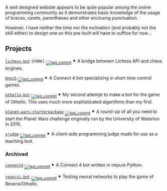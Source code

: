 A well designed website appears to be quite popular among the online programming community as it 
demonstrates basic knowledge of the usage of braces, carets, parentheses and other enclosing 
punctuation.

However, I have neither the time nor the inclination (and probably not the skill either) to design 
one so this pre-built will have to suffice for now...

Projects
--------

[`lichess-bot`](https://github.com/steven-xia/lichess-bot) `[FORK]`
[<sub>![`last_commit`](https://img.shields.io/github/last-commit/steven-xia/lichess-bot?logo=github)</sub>](https://github.com/steven-xia/lichess-bot/commits/master)
    ⯈ A bridge between Lichess API and chess engines.

[`Onnch`](https://github.com/steven-xia/Onnch)
[<sub>![`last_commit`](https://img.shields.io/github/last-commit/steven-xia/Onnch?logo=github)</sub>](https://github.com/steven-xia/Onnch/commits/master)
    ⯈ A Connect 4 bot specializing in short time control games.

[`othello-bot`](https://github.com/steven-xia/othello-bot)
[<sub>![`last_commit`](https://img.shields.io/github/last-commit/steven-xia/othello-bot?logo=github)</sub>](https://github.com/steven-xia/othello-bot/commits/master)
    ⯈ My second attempt to make a bot for the game of Othello. This uses much more sophisticated 
    algorithms than my first.

[`planet-wars-starterpackage`](https://steven-xia.github.io/planet-wars-starterpackage/)
[<sub>![`last_commit`](https://img.shields.io/github/last-commit/steven-xia/planet-wars-starterpackage?logo=github)</sub>](https://github.com/steven-xia/planet-wars-starterpackage/commits/master)
    ⯈ A round-up of all you need to start the Planet Wars challenge originally run by the 
    University of Waterloo in 2010.

[`sjudge`](https://steven-xia.github.io/sjudge/)
[<sub>![`last_commit`](https://img.shields.io/github/last-commit/steven-xia/sjudge?logo=github)</sub>](https://github.com/steven-xia/sjudge/commits/master)
    ⯈ A client-side programming judge made for use as a teaching tool.

### Archived

[`connect4`](https://github.com/steven-xia/connect4)
[<sub>![`last_commit`](https://img.shields.io/github/last-commit/steven-xia/connect4?logo=github)</sub>](https://github.com/steven-xia/connect4/commits/master)
    ⯈ A Connect 4 bot written in impure Python.

[`reversi-bot`](https://github.com/steven-xia/reversi-bot)
[<sub>![`last_commit`](https://img.shields.io/github/last-commit/steven-xia/reversi-bot?logo=github)</sub>](https://github.com/steven-xia/reversi-bot/commits/master)
    ⯈ Testing neural networks to play the game of Reversi/Othello.
